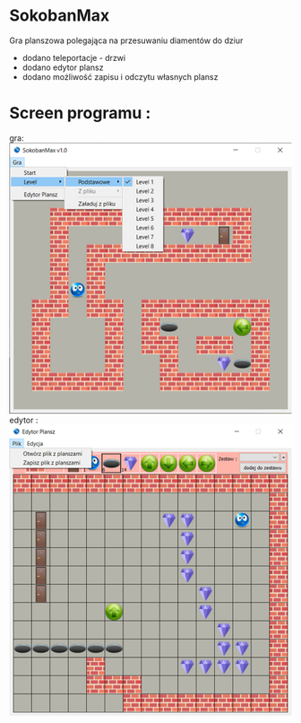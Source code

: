 # SokobanMax
Gra planszowa polegająca na przesuwaniu diamentów do dziur
* dodano teleportacje - drzwi
* dodano edytor plansz
* dodano możliwość zapisu i odczytu własnych plansz

# Screen programu :
gra: 
![SokobanMax - Maksymilian Hebda](./projectScreenImage/SokobanMax1.png)
edytor :
![SokobanMax - Maksymilian Hebda](./projectScreenImage/SokobanMax2.png)